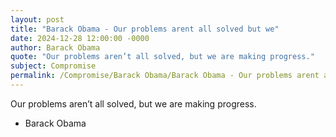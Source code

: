 ```yaml
---
layout: post
title: "Barack Obama - Our problems arent all solved but we"
date: 2024-12-28 12:00:00 -0000
author: Barack Obama
quote: "Our problems aren’t all solved, but we are making progress."
subject: Compromise
permalink: /Compromise/Barack Obama/Barack Obama - Our problems arent all solved but we
---
```


Our problems aren’t all solved, but we are making progress.

- Barack Obama
